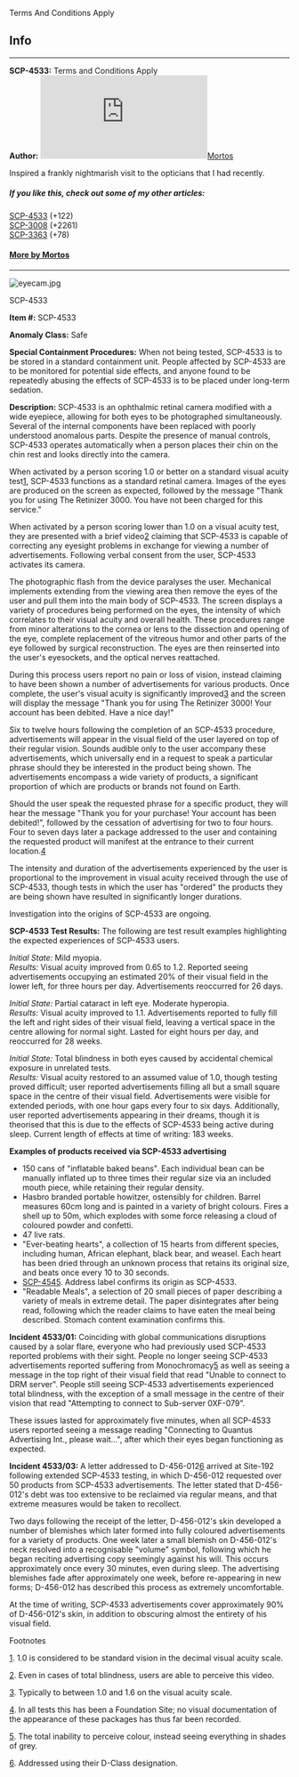 Terms And Conditions Apply

Info
----

* * *

**SCP-4533:** Terms and Conditions Apply  
**Author:** [![Mortos](http://www.wikidot.com/avatar.php?userid=1705184&amp;size=small&amp;timestamp=1599870327)](http://www.wikidot.com/user:info/mortos)[Mortos](http://www.wikidot.com/user:info/mortos)

Inspired a frankly nightmarish visit to the opticians that I had recently.

##### If you like this, check out some of my other articles:

[SCP-4533](/scp-4533) (+122)  
[SCP-3008](/scp-3008) (+2261)  
[SCP-3363](/scp-3363) (+78)

#### [More by Mortos](/mortos-author-page)

* * *

![eyecam.jpg](http://scp-wiki.wdfiles.com/local--files/scp-4533/eyecam.jpg)

SCP-4533

**Item #:** SCP-4533

**Anomaly Class:** Safe

**Special Containment Procedures:** When not being tested, SCP-4533 is to be stored in a standard containment unit. People affected by SCP-4533 are to be monitored for potential side effects, and anyone found to be repeatedly abusing the effects of SCP-4533 is to be placed under long-term sedation.

**Description:** SCP-4533 is an ophthalmic retinal camera modified with a wide eyepiece, allowing for both eyes to be photographed simultaneously. Several of the internal components have been replaced with poorly understood anomalous parts. Despite the presence of manual controls, SCP-4533 operates automatically when a person places their chin on the chin rest and looks directly into the camera.

When activated by a person scoring 1.0 or better on a standard visual acuity test[1](javascript:;), SCP-4533 functions as a standard retinal camera. Images of the eyes are produced on the screen as expected, followed by the message "Thank you for using The Retinizer 3000. You have not been charged for this service."

When activated by a person scoring lower than 1.0 on a visual acuity test, they are presented with a brief video[2](javascript:;) claiming that SCP-4533 is capable of correcting any eyesight problems in exchange for viewing a number of advertisements. Following verbal consent from the user, SCP-4533 activates its camera.

The photographic flash from the device paralyses the user. Mechanical implements extending from the viewing area then remove the eyes of the user and pull them into the main body of SCP-4533. The screen displays a variety of procedures being performed on the eyes, the intensity of which correlates to their visual acuity and overall health. These procedures range from minor alterations to the cornea or lens to the dissection and opening of the eye, complete replacement of the vitreous humor and other parts of the eye followed by surgical reconstruction. The eyes are then reinserted into the user's eyesockets, and the optical nerves reattached.

During this process users report no pain or loss of vision, instead claiming to have been shown a number of advertisements for various products. Once complete, the user's visual acuity is significantly improved[3](javascript:;) and the screen will display the message "Thank you for using The Retinizer 3000! Your account has been debited. Have a nice day!"

Six to twelve hours following the completion of an SCP-4533 procedure, advertisements will appear in the visual field of the user layered on top of their regular vision. Sounds audible only to the user accompany these advertisements, which universally end in a request to speak a particular phrase should they be interested in the product being shown. The advertisements encompass a wide variety of products, a significant proportion of which are products or brands not found on Earth.

Should the user speak the requested phrase for a specific product, they will hear the message "Thank you for your purchase! Your account has been debited!", followed by the cessation of advertising for two to four hours. Four to seven days later a package addressed to the user and containing the requested product will manifest at the entrance to their current location.[4](javascript:;)

The intensity and duration of the advertisements experienced by the user is proportional to the improvement in visual acuity received through the use of SCP-4533, though tests in which the user has "ordered" the products they are being shown have resulted in significantly longer durations.

Investigation into the origins of SCP-4533 are ongoing.

**SCP-4533 Test Results:** The following are test result examples highlighting the expected experiences of SCP-4533 users.

_Initial State:_ Mild myopia.  
_Results:_ Visual acuity improved from 0.65 to 1.2. Reported seeing advertisements occupying an estimated 20% of their visual field in the lower left, for three hours per day. Advertisements reoccurred for 26 days.

_Initial State:_ Partial cataract in left eye. Moderate hyperopia.  
_Results:_ Visual acuity improved to 1.1. Advertisements reported to fully fill the left and right sides of their visual field, leaving a vertical space in the centre allowing for normal sight. Lasted for eight hours per day, and reoccurred for 28 weeks.

_Initial State:_ Total blindness in both eyes caused by accidental chemical exposure in unrelated tests.  
_Results:_ Visual acuity restored to an assumed value of 1.0, though testing proved difficult; user reported advertisements filling all but a small square space in the centre of their visual field. Advertisements were visible for extended periods, with one hour gaps every four to six days. Additionally, user reported advertisements appearing in their dreams, though it is theorised that this is due to the effects of SCP-4533 being active during sleep. Current length of effects at time of writing: 183 weeks.

**Examples of products received via SCP-4533 advertising**

*   150 cans of "inflatable baked beans". Each individual bean can be manually inflated up to three times their regular size via an included mouth piece, while retaining their regular density.
*   Hasbro branded portable howitzer, ostensibly for children. Barrel measures 60cm long and is painted in a variety of bright colours. Fires a shell up to 50m, which explodes with some force releasing a cloud of coloured powder and confetti.
*   47 live rats.
*   "Ever-beating hearts", a collection of 15 hearts from different species, including human, African elephant, black bear, and weasel. Each heart has been dried through an unknown process that retains its original size, and beats once every 10 to 30 seconds.
*   [SCP-4545](/scp-4545). Address label confirms its origin as SCP-4533.
*   "Readable Meals", a selection of 20 small pieces of paper describing a variety of meals in extreme detail. The paper disintegrates after being read, following which the reader claims to have eaten the meal being described. Stomach content examination confirms this.

**Incident 4533/01:** Coinciding with global communications disruptions caused by a solar flare, everyone who had previously used SCP-4533 reported problems with their sight. People no longer seeing SCP-4533 advertisements reported suffering from Monochromacy[5](javascript:;) as well as seeing a message in the top right of their visual field that read "Unable to connect to DRM server". People still seeing SCP-4533 advertisements experienced total blindness, with the exception of a small message in the centre of their vision that read "Attempting to connect to Sub-server 0XF-079".

These issues lasted for approximately five minutes, when all SCP-4533 users reported seeing a message reading "Connecting to Quantus Advertising Int., please wait…", after which their eyes began functioning as expected.

**Incident 4533/03:** A letter addressed to D-456-012[6](javascript:;) arrived at Site-192 following extended SCP-4533 testing, in which D-456-012 requested over 50 products from SCP-4533 advertisements. The letter stated that D-456-012's debt was too extensive to be reclaimed via regular means, and that extreme measures would be taken to recollect.

Two days following the receipt of the letter, D-456-012's skin developed a number of blemishes which later formed into fully coloured advertisements for a variety of products. One week later a small blemish on D-456-012's neck resolved into a recognisable "volume" symbol, following which he began reciting advertising copy seemingly against his will. This occurs approximately once every 30 minutes, even during sleep. The advertising blemishes fade after approximately one week, before re-appearing in new forms; D-456-012 has described this process as extremely uncomfortable.

At the time of writing, SCP-4533 advertisements cover approximately 90% of D-456-012's skin, in addition to obscuring almost the entirety of his visual field.

Footnotes

[1](javascript:;). 1.0 is considered to be standard vision in the decimal visual acuity scale.

[2](javascript:;). Even in cases of total blindness, users are able to perceive this video.

[3](javascript:;). Typically to between 1.0 and 1.6 on the visual acuity scale.

[4](javascript:;). In all tests this has been a Foundation Site; no visual documentation of the appearance of these packages has thus far been recorded.

[5](javascript:;). The total inability to perceive colour, instead seeing everything in shades of grey.

[6](javascript:;). Addressed using their D-Class designation.